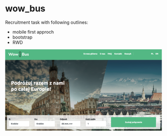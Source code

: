 # wow_bus
Recruitment task with following outlines:
- mobile first approch
- bootstrap 
- RWD

![Screenshot](/img/wow_bus_screen.png)
